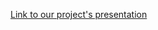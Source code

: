 [Link to our project's presentation](https://docs.google.com/presentation/d/1FyAGTdxplxWXWGAFjl3Vk-P5wPcJqbkPS6ByHD4yOkc/edit?usp=sharing)